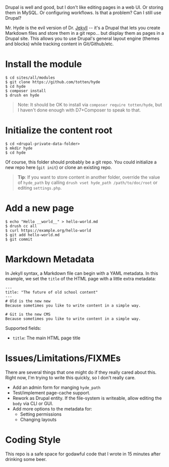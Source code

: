 Drupal is well and good, but I don't like editing pages in a web UI.  Or
storing them in MySQL.  Or configuring workflows.  Is that a problem?  Can I
still use Drupal?

Mr.  Hyde is the evil version of Dr.  [Jekyll](https://jekyllrb.com/) --
it's a Drupal that lets you create Markdown files and store them in a git
repo...  but display them as pages in a Drupal site.  This allows you to use
Drupal's general layout engine (themes and blocks) while tracking content in
Git/Github/etc.

# Install the module

```
$ cd sites/all/modules
$ git clone https://github.com/totten/hyde
$ cd hyde
$ composer install
$ drush en hyde
```

> Note: It should be OK to install via `composer require totten/hyde`, but
> I haven't done enough with D7+Composer to speak to that.

# Initialize the content root

```
$ cd <drupal-private-data-folder>
$ mkdir hyde
$ cd hyde
```

Of course, this folder should probably be a git repo. You could initialize a
new repo here (`git init`) or clone an existing repo.

> __Tip__: If you want to store content in another folder, override the
> value of `hyde_path` by calling `drush vset hyde_path /path/to/doc/root`
> or editing `settings.php`.

# Add a new page

```
$ echo "Hello __world__" > hello-world.md
$ drush cc all
$ curl https://example.org/hello-world
$ git add hello-world.md
$ git commit
```

# Markdown Metadata

In Jekyll syntax, a Markdown file can begin with a YAML metadata. In this
example, we set the `title` of the HTML page with a little extra metadata:

```
---
title: "The future of old school content"
---
# Old is the new new
Because sometimes you like to write content in a simple way.

# Git is the new CMS
Because sometimes you like to write content in a simple way.
```

Supported fields:

* `title`: The main HTML page title

# Issues/Limitations/FIXMEs

There are several things that one might do if they really cared about this. Right now,
I'm trying to write this quickly, so I don't really care.

* Add an admin form for manging `hyde_path`
* Test/implement page-cache support.
* Rework as Drupal entity. If the file-system is writeable, allow editing the `body` via CLI or GUI.
* Add more options to the metadata for:
    * Setting permissions
    * Changing layouts

# Coding Style

This repo is a safe space for godawful code that I wrote in 15 minutes
after drinking some beer.
